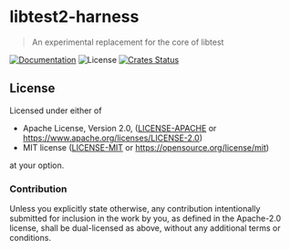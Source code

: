 # libtest2-harness

> An experimental replacement for the core of libtest

[![Documentation](https://img.shields.io/badge/docs-master-blue.svg)][Documentation]
![License](https://img.shields.io/crates/l/libtest2-harness.svg)
[![Crates Status](https://img.shields.io/crates/v/libtest2-harness.svg)](https://crates.io/crates/libtest2-harness)

## License

Licensed under either of

* Apache License, Version 2.0, ([LICENSE-APACHE](LICENSE-APACHE) or <https://www.apache.org/licenses/LICENSE-2.0>)
* MIT license ([LICENSE-MIT](LICENSE-MIT) or <https://opensource.org/license/mit>)

at your option.

### Contribution

Unless you explicitly state otherwise, any contribution intentionally
submitted for inclusion in the work by you, as defined in the Apache-2.0
license, shall be dual-licensed as above, without any additional terms or
conditions.

[Crates.io]: https://crates.io/crates/libtest2-harness
[Documentation]: https://docs.rs/libtest2-harness
